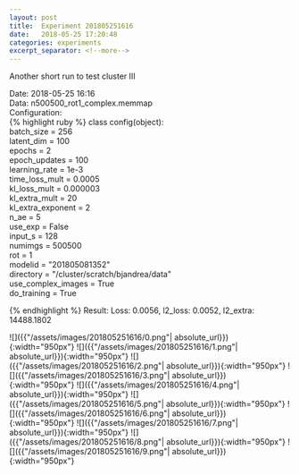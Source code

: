 ```yaml
---
layout: post
title:  Experiment 201805251616
date:   2018-05-25 17:20:48
categories: experiments
excerpt_separator: <!--more-->
---
```

Another short run to test cluster III  

 <!--more-->
Date: 2018-05-25 16:16  
Data: n500500_rot1_complex.memmap  
Configuration:   
{% highlight ruby %}
class config(object):  
    batch_size = 256  
    latent_dim = 100  
    epochs = 2  
    epoch_updates = 100  
    learning_rate = 1e-3   
    time_loss_mult = 0.0005   
    kl_loss_mult = 0.000003  
    kl_extra_mult = 20  
    kl_extra_exponent = 2  
    n_ae = 5  
    use_exp = False  
    input_s = 128  
    numimgs = 500500  
    rot = 1  
    modelid = "201805081352"  
    directory = "/cluster/scratch/bjandrea/data"  
    use_complex_images =  True  
    do_training = True  
  
{% endhighlight %}
Result: Loss: 0.0056, l2_loss: 0.0052, l2_extra: 14488.1802  

![]({{"/assets/images/201805251616/0.png"| absolute_url}}){:width="950px"}
![]({{"/assets/images/201805251616/1.png"| absolute_url}}){:width="950px"}
![]({{"/assets/images/201805251616/2.png"| absolute_url}}){:width="950px"}
![]({{"/assets/images/201805251616/3.png"| absolute_url}}){:width="950px"}
![]({{"/assets/images/201805251616/4.png"| absolute_url}}){:width="950px"}
![]({{"/assets/images/201805251616/5.png"| absolute_url}}){:width="950px"}
![]({{"/assets/images/201805251616/6.png"| absolute_url}}){:width="950px"}
![]({{"/assets/images/201805251616/7.png"| absolute_url}}){:width="950px"}
![]({{"/assets/images/201805251616/8.png"| absolute_url}}){:width="950px"}
![]({{"/assets/images/201805251616/9.png"| absolute_url}}){:width="950px"}

